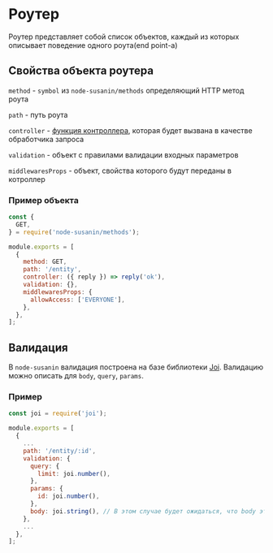 # Роутер
Роутер представляет собой список объектов, каждый из которых описывает поведение одного роута(end point-а)

## Свойства объекта роутера

`method` - `symbol` из `node-susanin/methods` определяющий HTTP метод роута

`path` - путь роута

`controller` - [функция контроллера](), которая будет вызвана в качестве обработчика запроса

`validation` - объект с правилами валидации входных параметров

`middlewaresProps` - объект, свойства которого будут переданы в котроллер

### Пример объекта

```javascript
const {
  GET,
} = require('node-susanin/methods');

module.exports = [
  {
    method: GET,
    path: '/entity',
    controller: ({ reply }) => reply('ok'),
    validation: {},
    middlewaresProps: {
      allowAccess: ['EVERYONE'],
    },
  },
];
```

## Валидация
В `node-susanin` валидация построена на базе библиотеки [Joi](https://github.com/hapijs/joi). Валидацию можно описать для `body`, `query`, `params`.

### Пример

```javascript
const joi = require('joi');

module.exports = [
  {
    ...
    path: '/entity/:id',
    validation: {
      query: {
        limit: joi.number(),
      },
      params: {
        id: joi.number(),
      },
      body: joi.string(), // В этом случае будет ожидаться, что body это просто текст
    },
    ...
  },
];
```
